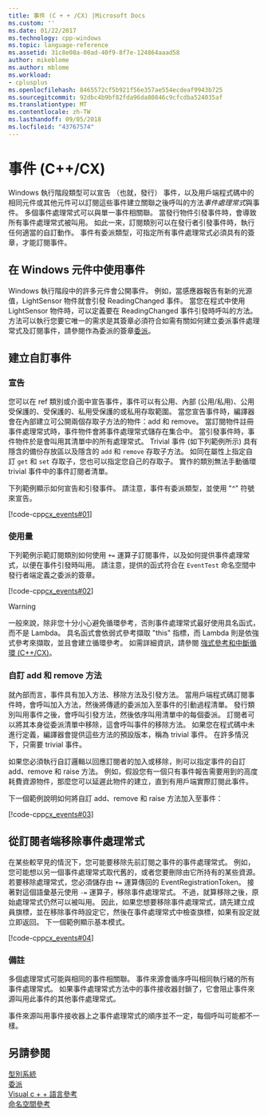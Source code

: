```yaml
---
title: 事件 (C + + /CX) |Microsoft Docs
ms.custom: ''
ms.date: 01/22/2017
ms.technology: cpp-windows
ms.topic: language-reference
ms.assetid: 31c8e08a-00ad-40f9-8f7e-124864aaad58
author: mikeblome
ms.author: mblome
ms.workload:
- cplusplus
ms.openlocfilehash: 8465572cf5b921f56e357ae554ecdeaf9943b725
ms.sourcegitcommit: 92dbc4b9bf82fda96da80846c9cfcdba524035af
ms.translationtype: MT
ms.contentlocale: zh-TW
ms.lasthandoff: 09/05/2018
ms.locfileid: "43767574"
---
```

# <a name="events-ccx"></a>事件 (C++/CX)
Windows 執行階段類型可以宣告 （也就，發行） 事件，以及用戶端程式碼中的相同元件或其他元件可以訂閱這些事件建立關聯之後呼叫的方法*事件處理常式*與事件。 多個事件處理常式可以與單一事件相關聯。 當發行物件引發事件時，會導致所有事件處理常式被叫用。 如此一來，訂閱類別可以在發行者引發事件時，執行任何適當的自訂動作。 事件有委派類型，可指定所有事件處理常式必須具有的簽章，才能訂閱事件。  
  
## <a name="consuming-events-in-windows-components"></a>在 Windows 元件中使用事件  
 Windows 執行階段中的許多元件會公開事件。 例如，當感應器報告有新的光源值，LightSensor 物件就會引發 ReadingChanged 事件。 當您在程式中使用 LightSensor 物件時，可以定義要在 ReadingChanged 事件引發時呼叫的方法。 方法可以執行您要它唯一的需求是其簽章必須符合如需有關如何建立委派事件處理常式及訂閱事件，請參閱作為委派的簽章[委派](../cppcx/delegates-c-cx.md)。  
  
## <a name="creating-custom-events"></a>建立自訂事件  
  
### <a name="declaration"></a>宣告  
 您可以在 ref 類別或介面中宣告事件，事件可以有公用、內部 (公用/私用)、公用受保護的、受保護的、私用受保護的或私用存取範圍。 當您宣告事件時，編譯器會在內部建立可公開兩個存取子方法的物件：add 和 remove。 當訂閱物件註冊事件處理常式時，事件物件會將事件處理常式儲存在集合中。 當引發事件時，事件物件於是會叫用其清單中的所有處理常式。 Trivial 事件 (如下列範例所示) 具有隱含的備份存放區以及隱含的 `add` 和 `remove` 存取子方法。 如同在屬性上指定自訂 `get` 和 `set` 存取子，您也可以指定您自己的存取子。  實作的類別無法手動循環 trivial 事件中的事件訂閱者清單。  
  
 下列範例顯示如何宣告和引發事件。 請注意，事件有委派類型，並使用 "^" 符號來宣告。  
  
 [!code-cpp[cx_events#01](../cppcx/codesnippet/CPP/cx_events/class1.h#01)]  
  
### <a name="usage"></a>使用量  
 下列範例示範訂閱類別如何使用 `+=` 運算子訂閱事件，以及如何提供事件處理常式，以便在事件引發時叫用。 請注意，提供的函式符合在 `EventTest` 命名空間中發行者端定義之委派的簽章。  
  
 [!code-cpp[cx_events#02](../cppcx/codesnippet/CPP/eventsupportinvs/eventclientclass.h#02)]  
  
> [!WARNING]
>  一般來說，除非您十分小心避免循環參考，否則事件處理常式最好使用具名函式，而不是 Lambda。 具名函式會依弱式參考擷取 "this" 指標，而 Lambda 則是依強式參考來擷取，並且會建立循環參考。 如需詳細資訊，請參閱 [強式參考和中斷循環 (C++/CX)](../cppcx/weak-references-and-breaking-cycles-c-cx.md)。  
  
### <a name="custom-add-and-remove-methods"></a>自訂 add 和 remove 方法  
 就內部而言，事件具有加入方法、移除方法及引發方法。 當用戶端程式碼訂閱事件時，會呼叫加入方法，然後將傳遞的委派加入至事件的引動過程清單。 發行類別叫用事件之後，會呼叫引發方法，然後依序叫用清單中的每個委派。 訂閱者可以將其本身從委派清單中移除，這會呼叫事件的移除方法。 如果您在程式碼中未進行定義，編譯器會提供這些方法的預設版本，稱為 trivial 事件。 在許多情況下，只需要 trivial 事件。  
  
 如果您必須執行自訂邏輯以回應訂閱者的加入或移除，則可以指定事件的自訂 add、remove 和 raise 方法。 例如，假設您有一個只有事件報告需要用到的高度耗費資源物件，那麼您可以延遲此物件的建立，直到有用戶端實際訂閱此事件。  
  
 下一個範例說明如何將自訂 add、remove 和 raise 方法加入至事件：  
  
 [!code-cpp[cx_events#03](../cppcx/codesnippet/CPP/cx_events/class1.h#03)]  
  
## <a name="removing-an-event-handler-from-the-subscriber-side"></a>從訂閱者端移除事件處理常式  
 在某些較罕見的情況下，您可能要移除先前訂閱之事件的事件處理常式。 例如，您可能想以另一個事件處理常式取代舊的，或者您要刪除由它所持有的某些資源。 若要移除處理常式，您必須儲存由 `+=` 運算傳回的 EventRegistrationToken。 接著對這個語彙基元使用 `-=` 運算子，移除事件處理常式。  不過，就算移除之後，原始處理常式仍然可以被叫用。 因此，如果您想要移除事件處理常式，請先建立成員旗標，並在移除事件時設定它，然後在事件處理常式中檢查旗標，如果有設定就立即返回。 下一個範例顯示基本模式。  
  
 [!code-cpp[cx_events#04](../cppcx/codesnippet/CPP/eventsupportinvs/eventclientclass.h#04)]  
  
### <a name="remarks"></a>備註  
 多個處理常式可能與相同的事件相關聯。 事件來源會循序呼叫相同執行緒的所有事件處理常式。 如果事件處理常式方法中的事件接收器封鎖了，它會阻止事件來源叫用此事件的其他事件處理常式。  
  
 事件來源叫用事件接收器上之事件處理常式的順序並不一定，每個呼叫可能都不一樣。  
  
## <a name="see-also"></a>另請參閱  
 [型別系統](../cppcx/type-system-c-cx.md)   
 [委派](../cppcx/delegates-c-cx.md)   
 [Visual c + + 語言參考](../cppcx/visual-c-language-reference-c-cx.md)   
 [命名空間參考](../cppcx/namespaces-reference-c-cx.md)